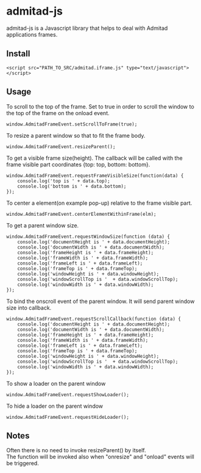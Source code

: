 admitad-js
==================

admitad-js is a Javascript library that helps to deal with Admitad applications frames.

Install
----------

    <script src="PATH_TO_SRC/admitad.iframe.js" type="text/javascript"></script>

Usage
-------

To scroll to the top of the frame. Set to true in order to scroll the window
to the top of the frame on the onload event.

    window.AdmitadFrameEvent.setScrollToFrame(true);

To resize a parent window so that to fit the frame body.

    window.AdmitadFrameEvent.resizeParent();

To get a visible frame size(height). The callback will be called
with the frame visible part coordinates {top: top, bottom: bottom}.

    window.AdmitadFrameEvent.requestFrameVisibleSize(function(data) {
        console.log('top is ' + data.top);
        console.log('bottom is ' + data.bottom);
    });

To center a element(on example pop-up) relative to the frame visible part.

    window.AdmitadFrameEvent.centerElementWithinFrame(elm);

To get a parent window size.

    window.AdmitadFrameEvent.requestWindowSize(function (data) {
        console.log('documentHeight is ' + data.documentHeight);
        console.log('documentWidth is ' + data.documentWidth);
        console.log('frameHeight is ' + data.frameHeight);
        console.log('frameWidth is ' + data.frameWidth);
        console.log('frameLeft is ' + data.frameLeft);
        console.log('frameTop is ' + data.frameTop);
        console.log('windowHeight is ' + data.windowHeight);
        console.log('windowScrollTop is '  + data.windowScrollTop);
        console.log('windowWidth is ' + data.windowWidth);
    });

To bind the onscroll event of the parent window. It will send parent window size into callback.

    window.AdmitadFrameEvent.requestScrollCallback(function (data) {
        console.log('documentHeight is ' + data.documentHeight);
        console.log('documentWidth is ' + data.documentWidth);
        console.log('frameHeight is ' + data.frameHeight);
        console.log('frameWidth is ' + data.frameWidth);
        console.log('frameLeft is ' + data.frameLeft);
        console.log('frameTop is ' + data.frameTop);
        console.log('windowHeight is ' + data.windowHeight);
        console.log('windowScrollTop is '  + data.windowScrollTop);
        console.log('windowWidth is ' + data.windowWidth);
    });

To show a loader on the parent window

    window.AdmitadFrameEvent.requestShowLoader();

To hide a loader on the parent window

    window.AdmitadFrameEvent.requestHideLoader();

Notes
------

Often there is no need to invoke resizeParent() by itself.  
The function will be invoked also when "onresize" and "onload" events will be triggered.
